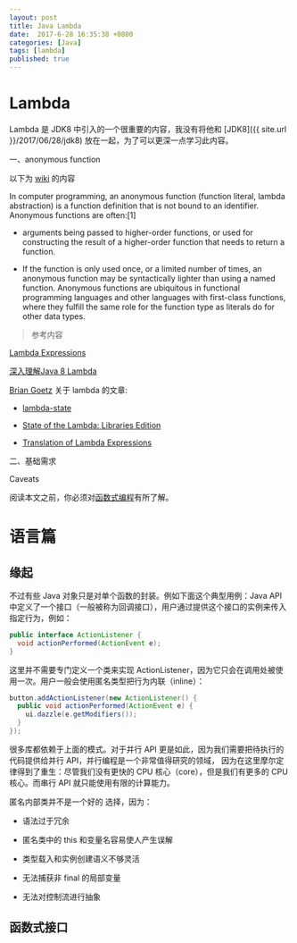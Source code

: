 ```yaml
---
layout: post
title: Java Lambda
date:  2017-6-28 16:35:38 +0800
categories: [Java]
tags: [lambda]
published: true
---
```


# Lambda 

Lambda 是 JDK8 中引入的一个很重要的内容，我没有将他和 [JDK8]({{ site.url }}/2017/06/28/jdk8) 放在一起，为了可以更深一点学习此内容。

一、anonymous function

以下为 [wiki](https://en.wikipedia.org/wiki/Anonymous_function) 的内容

In computer programming, an anonymous function (function literal, lambda abstraction) is a function definition that is not bound to an identifier. Anonymous functions are often:[1]

- arguments being passed to higher-order functions, or used for constructing the result of a higher-order function that needs to return a function.

- If the function is only used once, or a limited number of times, an anonymous function may be syntactically lighter than using a named function. 
Anonymous functions are ubiquitous in functional programming languages and other languages with first-class functions, 
where they fulfill the same role for the function type as literals do for other data types.


> 参考内容

[Lambda Expressions](http://docs.oracle.com/javase/tutorial/java/javaOO/lambdaexpressions.html)

[深入理解Java 8 Lambda](http://zh.lucida.me/blog/java-8-lambdas-insideout-language-features/)

[Brian Goetz](http://www.oracle.com/us/technologies/java/briangoetzchief-188795.html) 关于 lambda 的文章:

- [lambda-state](http://cr.openjdk.java.net/~briangoetz/lambda/lambda-state-final.html)

- [State of the Lambda: Libraries Edition](http://cr.openjdk.java.net/~briangoetz/lambda/lambda-libraries-final.html)

- [Translation of Lambda Expressions](http://cr.openjdk.java.net/~briangoetz/lambda/lambda-translation.html)


二、基础需求

<label class="label label-warning">Caveats</label>

阅读本文之前，你必须对[函数式编程](http://www.iteye.com/blogs/subjects/Java8-FP)有所了解。

# 语言篇

## 缘起

不过有些 Java 对象只是对单个函数的封装。例如下面这个典型用例：Java API 中定义了一个接口（一般被称为回调接口），用户通过提供这个接口的实例来传入指定行为，例如：

```java
public interface ActionListener {
  void actionPerformed(ActionEvent e);
}
```

这里并不需要专门定义一个类来实现 ActionListener，因为它只会在调用处被使用一次。用户一般会使用匿名类型把行为内联（inline）：

```java
button.addActionListener(new ActionListener() {
  public void actionPerformed(ActionEvent e) {
    ui.dazzle(e.getModifiers());
  }
});
```

很多库都依赖于上面的模式。对于并行 API 更是如此，因为我们需要把待执行的代码提供给并行 API，并行编程是一个非常值得研究的领域，
因为在这里摩尔定律得到了重生：尽管我们没有更快的 CPU 核心（core），但是我们有更多的 CPU 核心。而串行 API 就只能使用有限的计算能力。

匿名内部类并不是一个好的 选择，因为：

- 语法过于冗余

- 匿名类中的 this 和变量名容易使人产生误解

- 类型载入和实例创建语义不够灵活

- 无法捕获非 final 的局部变量

- 无法对控制流进行抽象

## 函数式接口






